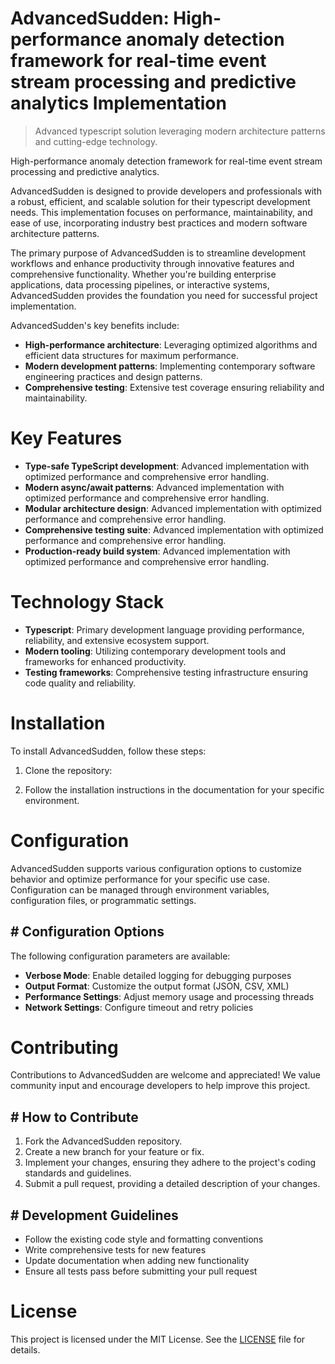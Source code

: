 <!-- fallback_AdvancedSudden_20250802214502_55985 -->

# AdvancedSudden: High-performance anomaly detection framework for real-time event stream processing and predictive analytics Implementation
> Advanced typescript solution leveraging modern architecture patterns and cutting-edge technology.

High-performance anomaly detection framework for real-time event stream processing and predictive analytics.

AdvancedSudden is designed to provide developers and professionals with a robust, efficient, and scalable solution for their typescript development needs. This implementation focuses on performance, maintainability, and ease of use, incorporating industry best practices and modern software architecture patterns.

The primary purpose of AdvancedSudden is to streamline development workflows and enhance productivity through innovative features and comprehensive functionality. Whether you're building enterprise applications, data processing pipelines, or interactive systems, AdvancedSudden provides the foundation you need for successful project implementation.

AdvancedSudden's key benefits include:

* **High-performance architecture**: Leveraging optimized algorithms and efficient data structures for maximum performance.
* **Modern development patterns**: Implementing contemporary software engineering practices and design patterns.
* **Comprehensive testing**: Extensive test coverage ensuring reliability and maintainability.

# Key Features

* **Type-safe TypeScript development**: Advanced implementation with optimized performance and comprehensive error handling.
* **Modern async/await patterns**: Advanced implementation with optimized performance and comprehensive error handling.
* **Modular architecture design**: Advanced implementation with optimized performance and comprehensive error handling.
* **Comprehensive testing suite**: Advanced implementation with optimized performance and comprehensive error handling.
* **Production-ready build system**: Advanced implementation with optimized performance and comprehensive error handling.

# Technology Stack

* **Typescript**: Primary development language providing performance, reliability, and extensive ecosystem support.
* **Modern tooling**: Utilizing contemporary development tools and frameworks for enhanced productivity.
* **Testing frameworks**: Comprehensive testing infrastructure ensuring code quality and reliability.

# Installation

To install AdvancedSudden, follow these steps:

1. Clone the repository:


2. Follow the installation instructions in the documentation for your specific environment.

# Configuration

AdvancedSudden supports various configuration options to customize behavior and optimize performance for your specific use case. Configuration can be managed through environment variables, configuration files, or programmatic settings.

## # Configuration Options

The following configuration parameters are available:

* **Verbose Mode**: Enable detailed logging for debugging purposes
* **Output Format**: Customize the output format (JSON, CSV, XML)
* **Performance Settings**: Adjust memory usage and processing threads
* **Network Settings**: Configure timeout and retry policies

# Contributing

Contributions to AdvancedSudden are welcome and appreciated! We value community input and encourage developers to help improve this project.

## # How to Contribute

1. Fork the AdvancedSudden repository.
2. Create a new branch for your feature or fix.
3. Implement your changes, ensuring they adhere to the project's coding standards and guidelines.
4. Submit a pull request, providing a detailed description of your changes.

## # Development Guidelines

* Follow the existing code style and formatting conventions
* Write comprehensive tests for new features
* Update documentation when adding new functionality
* Ensure all tests pass before submitting your pull request

# License

This project is licensed under the MIT License. See the [LICENSE](https://github.com/ludo53/AdvancedSudden/blob/main/LICENSE) file for details.
